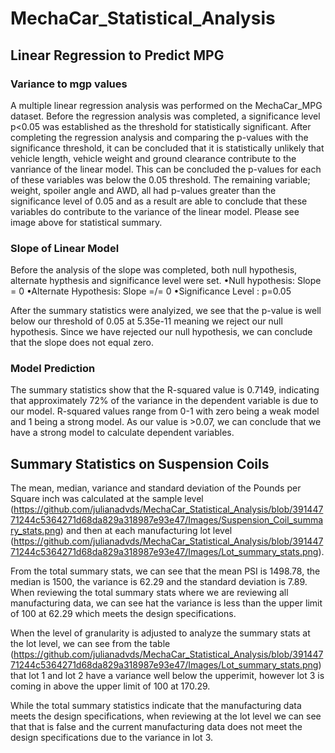 # MechaCar_Statistical_Analysis


## Linear Regression to Predict MPG

### Variance to mgp values
A multiple linear regression analysis was performed on the MechaCar_MPG dataset.  Before the regression analysis was completed, a significance level p<0.05 was established as the threshold for statistically significant.  After completing the regression analysis and comparing the p-values with the significance threshold, it can be concluded that it is statistically unlikely that vehicle length, vehicle weight and ground clearance contribute to the vanriance of the linear model.  This can be concluded the p-values for each of these variables was below the 0.05 threshold.  The remaining variable; weight, spoiler angle and AWD, all had p-values greater than the significance level of 0.05 and as a result are able to conclude that these variables do contribute to the variance of the linear model.  Please see image above for statistical summary. 

### Slope of Linear Model
Before the analysis of the slope was completed, both null hypothesis, alternate hypthesis and significance level were set.
        •Null hypothesis: Slope = 0
        •Alternate Hypothesis: Slope =/= 0
        •Significance Level : p=0.05

After the summary statistics were analyized, we see that the p-value is well below our threshold of 0.05 at 5.35e-11 meaning we reject our null hypothesis.  Since we have rejected our null hypothesis, we can conclude that the slope does not equal zero.

### Model Prediction

The summary statistics show that the R-squared value is 0.7149, indicating that approximately 72% of the variance in the dependent variable is due to our model.  R-squared values range from 0-1 with zero being a weak model and 1 being a strong model.  As our value is >0.07, we can conclude that we have a strong model to calculate dependent variables.

## Summary Statistics on Suspension Coils

The mean, median, variance and standard deviation of the Pounds per Square inch was calculated at the sample level (https://github.com/julianadvds/MechaCar_Statistical_Analysis/blob/39144771244c5364271d68da829a318987e93e47/Images/Suspension_Coil_summary_stats.png) and then at each manufacturing lot level (https://github.com/julianadvds/MechaCar_Statistical_Analysis/blob/39144771244c5364271d68da829a318987e93e47/Images/Lot_summary_stats.png).  

From the total summary stats, we can see that the mean PSI is 1498.78, the median is 1500, the variance is 62.29 and the standard deviation is 7.89.  When reviewing the total summary stats where we are reviewing all manufacturing data, we can see hat the variance is less than the upper limit of 100 at 62.29 which meets the design specifications.

When the level of granularity is adjusted to analyze the summary stats at the lot level, we can see from the table (https://github.com/julianadvds/MechaCar_Statistical_Analysis/blob/39144771244c5364271d68da829a318987e93e47/Images/Lot_summary_stats.png) that lot 1 and lot 2 have a variance well below the upperimit, however lot 3 is coming in above the upper limit of 100 at 170.29.

While the total summary statistics indicate that the manufacturing data meets the design specifications, when reviewing at the lot level we can see that that is false and the current manufacturing data does not meet the design specifications due to the variance in lot 3.

